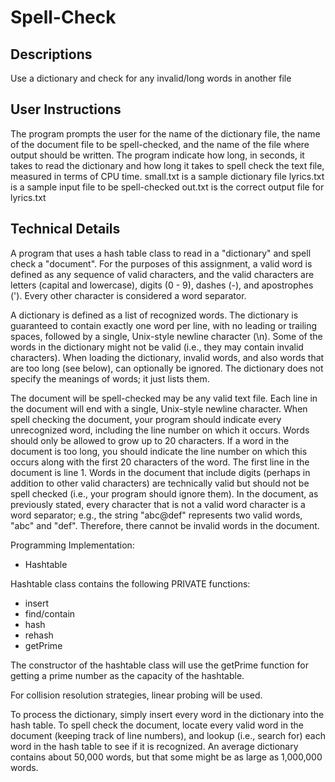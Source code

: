 # Spell-Check
Descriptions
-
Use a dictionary and check for any invalid/long words in another file


User Instructions
-
The program prompts the user for the name of the dictionary file, the name of the document file to be spell-checked, and the name of the file where output should be written. The program indicate how long, in seconds, it takes to read the dictionary and how long it takes to spell check the text file, measured in terms of CPU time.
small.txt is a sample dictionary file
lyrics.txt is a sample input file to be spell-checked
out.txt is the correct output file for lyrics.txt

Technical Details
-
A program that uses a hash table class to read in a "dictionary" and spell check a "document". For the purposes of this assignment, a valid word is defined as any sequence of valid characters, and the valid characters are letters (capital and lowercase), digits (0 - 9), dashes (-), and apostrophes ('). Every other character is considered a word
separator.

A dictionary is defined as a list of recognized words. The dictionary is guaranteed to contain exactly one word per line, with no leading or trailing spaces, followed by a single, Unix-style newline character (\n). Some of the words in the dictionary might not be valid (i.e., they may contain invalid characters). When loading the dictionary, invalid words, and also words that are too long (see below), can optionally be ignored. The dictionary does not specify the meanings of words; it just lists them.

The document will be spell-checked may be any valid text file. Each line in the document will end with a single, Unix-style newline character. When spell checking the document, your program should indicate every unrecognized word, including the line number on which it occurs. Words should only be allowed to grow up to 20 characters. If a word in the document is too long, you should indicate the line number on which this occurs along with the first 20 characters of the word. The first line in the document is line 1. Words in the document that include digits (perhaps in addition to other valid characters) are technically valid but should not be spell checked (i.e., your program should ignore them). In the document, as previously stated, every character that is not a valid word character is a word separator; e.g., the string "abc@def" represents two valid words, "abc" and "def". Therefore, there cannot be invalid words in the document.

Programming Implementation:
- Hashtable

Hashtable class contains the following PRIVATE functions:
- insert
- find/contain
- hash
- rehash
- getPrime

The constructor of the hashtable class will use the getPrime function for getting a prime number as the capacity of the hashtable.

For collision resolution strategies, linear probing will be used.

To process the dictionary, simply insert every word in the dictionary into the hash table. To spell check the document, locate every valid word in the document (keeping track of line numbers), and lookup (i.e., search for) each word in the hash table to see if it is recognized. An average dictionary contains about 50,000 words, but that some might be as large as 1,000,000 words. 
 
